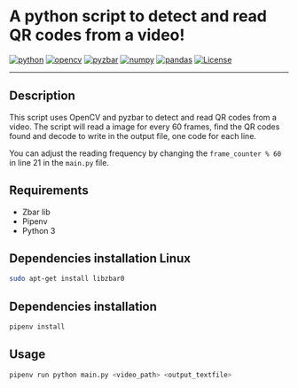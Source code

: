 # A python script to detect and read QR codes from a video!

[![python](https://img.shields.io/badge/Python-3.12.1-3776AB.svg?style=flat&logo=python&logoColor=white)](https://www.python.org)
[![opencv](https://img.shields.io/badge/OpenCV-4.9.0.80-5C3EE8.svg?style=flat&logo=opencv&logoColor=white)](https://opencv.org)
[![pyzbar](https://img.shields.io/badge/pyzbar-0.1.9-3776AB.svg?style=flat&logo=python&logoColor=white)](https://pypi.org/project/pyzbar)
[![numpy](https://img.shields.io/badge/Numpy-1.26.3-013243.svg?style=flat&logo=numpy&logoColor=white)](https://numpy.org)
[![pandas](https://img.shields.io/badge/Pandas-2.2.0-150458.svg?style=flat&logo=pandas&logoColor=white)](https://pandas.pydata.org)
[![License](https://img.shields.io/badge/License-MIT-4285F4.svg?style=flat&logo=git&logoColor=white)](https://opensource.org/licenses/MIT)

---

## Description

This script uses OpenCV and pyzbar to detect and read QR codes from a video. The script will read a image for every 60 frames, find the QR codes found and decode to write in the output file, one code for each line.

You can adjust the reading frequency by changing the `frame_counter % 60` in line 21 in the `main.py` file.

## Requirements
- Zbar lib
- Pipenv
- Python 3

## Dependencies installation Linux

```bash
sudo apt-get install libzbar0
```

## Dependencies installation

```bash
pipenv install
```

## Usage

```bash
pipenv run python main.py <video_path> <output_textfile>
```